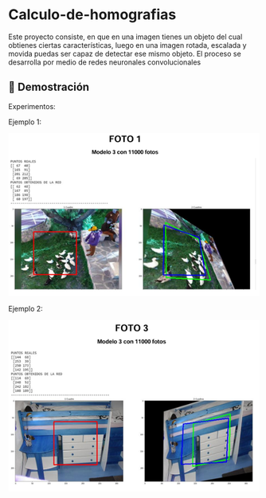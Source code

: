 # Calculo-de-homografias
Este proyecto consiste, en que en una imagen  tienes un objeto del cual obtienes ciertas características, luego en  una imagen rotada, escalada y movida puedas ser capaz de  detectar ese mismo objeto. El proceso se desarrolla por medio de  redes neuronales convolucionales

## 🎥 Demostración

Experimentos:

Ejemplo 1:

![Tracking Demo](homografias/homografia1.PNG)

Ejemplo 2:

![Tracking Demo](homografias/homografia2.PNG)
